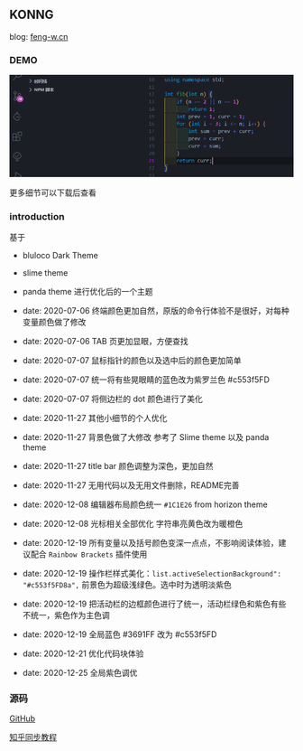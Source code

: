 ## KONNG

blog: [feng-w.cn](https://feng-w.cn)
### DEMO

![fib](https://raw.githubusercontent.com/fengwei2002/vscode-theme-KONNG/master/fib.png)

更多细节可以下载后查看

### introduction

基于
- bluloco Dark Theme
- slime theme
- panda theme
进行优化后的一个主题

- date: 2020-07-06 终端颜色更加自然，原版的命令行体验不是很好，对每种变量颜色做了修改
- date: 2020-07-06 TAB 页更加显眼，方便查找
- date: 2020-07-07 鼠标指针的颜色以及选中后的颜色更加简单
- date: 2020-07-07 统一将有些晃眼睛的蓝色改为紫罗兰色 #c553f5FD
- date: 2020-07-07 将侧边栏的 dot 颜色进行了美化
- date: 2020-11-27 其他小细节的个人优化
- date: 2020-11-27 背景色做了大修改 参考了 Slime theme 以及 panda theme
- date: 2020-11-27 title bar 颜色调整为深色，更加自然
- date: 2020-11-27 无用代码以及无用文件删除，README完善
- date: 2020-12-08 编辑器布局颜色统一 `#1C1E26`  from horizon theme
- date: 2020-12-08 光标相关全部优化 字符串亮黄色改为暖橙色
- date: 2020-12-19 所有变量以及括号颜色变深一点点，不影响阅读体验，建议配合 `Rainbow Brackets` 插件使用
- date: 2020-12-19 操作栏样式美化：`list.activeSelectionBackground": "#c553f5FD8a",` 前景色为超级浅绿色。选中时为透明淡紫色
- date: 2020-12-19 把活动栏的边框颜色进行了统一，活动栏绿色和紫色有些不统一，紫色作为主色调
- date: 2020-12-19 全局蓝色 #3691FF 改为 #c553f5FD
- date: 2020-12-21 优化代码块体验
- date: 2020-12-25 全局紫色调优 


### 源码

[GitHub](https://github.com/fengwei2002/vscode-theme-KONNG)

[知乎同步教程](https://zhuanlan.zhihu.com/p/157288300)

